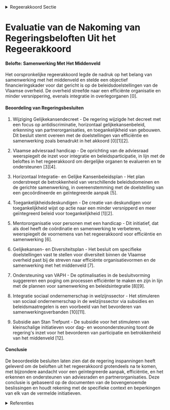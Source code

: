 

<details>
        <summary>Regeerakkoord Sectie </summary>
        <p>3.2.1 Samenwerking met het middenveld Vandaag worden verschillende gelijkekansen-organisaties gefinancierd. Zij adviseren het gelijkekansenbeleid en voeren het mee uit. We erkennen ten volle het belang van samenwerking met het middenveld. We creëren een objectief financieringskader dat gericht is op de beleidsdoelstellingen van de Vlaamse overheid. Hierbij streven we naar een duidelijke taakafbakening, efficiënte organisatievormen en minder versnippering. Wat beleidsparticipatie betreft, zetten we volop in op integratie in overlegorganen die niet op basis van gender, seksuele diversiteit of handicap zijn georganiseerd. De pilootwerking van de Vlaamse advies-raad handicap, die werd opgericht naar aanleiding van het VN-verdrag voor rechten van personen met een handicap, wordt geëvalueerd. Op basis daarvan bekijken we de verdere organisatie en ondersteuning van deze adviesraad. </p>
        </details> 

# Evaluatie van de Nakoming van Regeringsbeloften Uit het Regeerakkoord

#### Belofte: Samenwerking Met Het Middenveld

Het oorspronkelijke regeerakkoord legde de nadruk op het belang van samenwerking met het middenveld en stelde een objectief financieringskader voor dat gericht is op de beleidsdoelstellingen van de Vlaamse overheid. De overheid streefde naar een efficiënte organisatie en minder versnippering, evenals integratie in overlegorganen \[0\].

#### Beoordeling van Regeringsbesluiten

1. Wijziging Gelijkekansendecreet - De regering wijzigde het decreet met een focus op antidiscriminatie, horizontaal gelijkekansenbeleid, erkenning van partnerorganisaties, en toegankelijkheid van gebouwen. Dit besluit stemt overeen met de doelstellingen van efficiëntie en samenwerking zoals benadrukt in het akkoord \[0\]\[1\]\[2\].

2. Vlaamse adviesraad handicap - De oprichting van de adviesraad weerspiegelt de inzet voor integratie en beleidsparticipatie, in lijn met de beloftes in het regeerakkoord om dergelijke organen te evalueren en te ondersteunen \[3\]\[4\].

3. Horizontaal Integratie- en Gelijke Kansenbeleidsplan - Het plan onderstreept de betrokkenheid van verschillende beleidsdomeinen en de gerichte samenwerking, in overeenstemming met de doelstelling van een gecoördineerde en geïntegreerde aanpak \[5\].

4. Toegankelijkheidsdeskundigen - De creatie van deskundigen voor toegankelijkheid wijst op actie naar een minder versnipperd en meer geïntegreerd beleid voor toegankelijkheid \[1\]\[2\].

5. Mentororganisatie voor personen met een handicap - Dit initiatief, dat als doel heeft de coördinatie en samenwerking te verbeteren, weerspiegelt de voornemens van het regeerakkoord voor efficiëntie en samenwerking \[6\].

6. Gelijkekansen- en Diversiteitsplan - Het besluit om specifieke doelstellingen vast te stellen voor diversiteit binnen de Vlaamse overheid past bij de streven naar efficiënte organisatievormen en de samenwerking met het middenveld \[7\].

7. Ondersteuning van VAPH - De optimalisaties in de besluitvorming suggereren een poging om processen efficiënter te maken en zijn in lijn met de plannen voor samenwerking en beleidsintegratie \[8\]\[9\].

8. Integratie sociaal ondernemerschap in welzijnssector - Het stimuleren van sociaal ondernemerschap in de welzijnssector via subsidies en beleidsmaatregelen is een voorbeeld van het bevorderen van samenwerkingsverbanden \[10\]\[11\].

9. Subsidie aan Stan Trefpunt - De subsidie voor het stimuleren van kleinschalige initiatieven voor dag- en woonondersteuning toont de regering's inzet voor het bevorderen van participatie en betrokkenheid van het middenveld \[12\].

#### Conclusie

De beoordeelde besluiten laten zien dat de regering inspanningen heeft geleverd om de beloften uit het regeerakkoord grotendeels na te komen, met bijzondere aandacht voor een geïntegreerde aanpak, efficiëntie, en het erkennen en ondersteunen van adviesraden en partnerorganisaties. Deze conclusie is gebaseerd op de documenten van de bovengenoemde beslissingen en houdt rekening met de specifieke context en beperkingen van elk van de vermelde initiatieven.

<details>
        <summary> Referenties</summary>
        **[\[0\]](http://themis.vlaanderen.be/id/nieuwsbericht/651AD51951A2D987E57E30E1)** : **(2023-10-06)** Wijziging Gelijkekansendecreet rond vier thema's: antidiscriminatiebeleid, horizontaal gelijkekansenbeleid, erkenning partnerorganisaties en toegankelijkheid gebouwen Voorontwerp van decreet tot wijzi... 

**[\[1\]](http://themis.vlaanderen.be/id/nieuwsbericht/6578585FE2E2C9E5814C0357)** : **(2023-12-15)** Wijziging Gelijkekansendecreet rond vier thema's: antidiscriminatiebeleid, horizontaal gelijkekansenbeleid, erkenning partnerorganisaties en toegankelijkheid gebouwen Ontwerpdecreet tot wijziging van ... 

**[\[2\]](http://themis.vlaanderen.be/id/nieuwsbericht/6492B2662D77B42474D4D9C1)** : **(2023-06-23)** Wijziging gelijkekansendecreet rond vier thema's: antidiscriminatiebeleid, horizontaal gelijkekansenbeleid, erkenning partnerorganisaties en toegankelijkheid gebouwen Voorontwerp van decreet tot wijzi... 

**[\[3\]](http://themis.vlaanderen.be/id/nieuwsbrief-info/61B86811364ED900090012DC)** : **(2021-12-17)** Vlaamse advies- en beleidsparticipatieraad van personen met een handicap: erkenningsvoorwaarden, erkenningsprocedure en toezicht Ontwerpbesluit van de Vlaamse Regering houdende de erkenningsvoorwaarde... 

**[\[4\]](http://themis.vlaanderen.be/id/nieuwsbrief-info/616E8212364ED900080001FA)** : **(2021-10-22)** Vlaamse advies- en beleidsparticipatieraad van personen met een handicap: erkenningsvoorwaarden, erkenningsprocedure en toezicht Voorontwerp van besluit van de Vlaamse Regering houdende de erkenningsv... 

**[\[5\]](http://themis.vlaanderen.be/id/resource/0159b050-4927-11ec-94bb-99a9d1e168fe)** : **(2020-10-23)** Horizontaal Integratie- en Gelijke Kansenbeleidsplan 2020-2024: herverdelingsbesluit A. Ontwerp van beleidsplan B. Ontwerpbesluit van de Vlaamse Regering tot herverdeling vanuit een provisioneel kredi... 

**[\[6\]](http://themis.vlaanderen.be/id/nieuwsbrief-info/622781B46BB7B593CFC18456)** : **(2022-03-11)** Verdeling opdrachten mentororganisatie voortraject personen met een handicap: wijzigingsbesluit Ontwerpbesluit van de Vlaamse Regering tot wijziging van het besluit van de Vlaamse Regering van 30 sept... 

**[\[7\]](http://themis.vlaanderen.be/id/resource/d0764a30-492a-11ec-94bb-99a9d1e168fe)** : **(2020-02-07)** Gelijkekansen- en Diversiteitsplan 2020   De Vlaamse Regering keurt het Gelijkekansen- en Diversiteitsplan 2020 van de Vlaamse Diversiteitsambtenaar goed. De Vlaamse overheid wil een 'goede praktijk'-... 

**[\[8\]](http://themis.vlaanderen.be/id/resource/9ffc2a00-492a-11ec-94bb-99a9d1e168fe)** : **(2020-02-21)** Ondersteuning van personen met een handicap: optimalisaties Voorontwerp van besluit van de Vlaamse Regering tot aanpassing van een aantal besluiten van de Vlaamse Regering over de ondersteuning van pe... 

**[\[9\]](http://themis.vlaanderen.be/id/resource/cec3ada0-4929-11ec-94bb-99a9d1e168fe)** : **(2020-04-24)** Ondersteuning van personen met een handicap: optimalisaties Voorontwerp van besluit van de Vlaamse Regering tot aanpassing van een aantal besluiten van de Vlaamse Regering over de ondersteuning van pe... 

**[\[10\]](http://themis.vlaanderen.be/id/resource/83b90e80-492a-11ec-94bb-99a9d1e168fe)** : **(2020-03-06)** Sociaal ondernemerschap in de welzijnssector: groeipad Voorontwerp van besluit van de Vlaamse Regering tot wijziging van het Vergunningsbesluit van 22 november 2013, wat betreft de bestuurlijke weerba... 

**[\[11\]](http://themis.vlaanderen.be/id/nieuwsbericht/640745D993165640DEAF5B76)** : **(2023-03-10)** Regels toekenning werkingssubsidies Vlaams-Brusselse partnerorganisaties in het kader van het Brusselbeleid Ontwerpbesluit van de Vlaamse Regering tot bepaling van de regels voor de toekenning van wer... 

**[\[12\]](http://themis.vlaanderen.be/id/nieuwsbrief-info/638F34D0C2B90D4571CF7576)** : **(2022-12-09)** Subsidie Stan Trefpunt verstandelijke handicap vzw Ontwerpbesluit van de Vlaamse Regering over de toekenning van een subsidie aan Stan Trefpunt verstandelijke handicap vzw  De Vlaamse Regering  kent e... 
        </details> 


